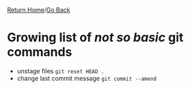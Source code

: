 [Return Home](https://github.com/mathewjkavalam/ananassaft/blob/main/index.md)/[Go Back](https://github.com/mathewjkavalam/ananassaft/blob/main/not_so_obvious.md)
# Growing list of *not so basic* git commands
* unstage files ```git reset HEAD .```
* change last commit message ```git commit --amend```
